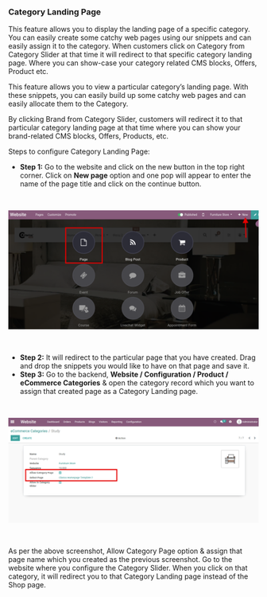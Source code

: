 
### Category Landing Page



This feature allows you to display the landing page of a specific category. You can easily create some catchy web pages using our snippets and can easily assign it to the category. When customers click on Category from Category Slider at that time it will redirect to that specific category landing page. Where you can show-case your category related CMS blocks, Offers, Product etc.


This feature allows you to view a particular category’s landing page. With these snippets, you can easily build up some catchy web pages and can easily allocate them to the Category.


By clicking Brand from Category Slider, customers will redirect it to that particular category landing page at that time where you can show your brand-related CMS blocks, Offers, Products, etc.


Steps to configure Category Landing Page:


* **Step 1:** Go to the website and click on the new button in the top right corner. Click on **New page** option and one pop will appear to enter the name of the page title and click on the continue button.

 


![](./images/40-1.png)


 


* **Step 2:** It will redirect to the particular page that you have created. Drag and drop the snippets you would like to have on that page and save it.
* **Step 3:** Go to the backend, **Website / Configuration / Product / eCommerce Categories** & open the category record which you want to assign that created page as a Category Landing page.

 


![](./images/40-2.png)


 


As per the above screenshot, Allow Category Page option & assign that page name which you created as the previous screenshot. Go to the website where you configure the Category Slider. When you click on that category, it will redirect you to that Category Landing page instead of the Shop page.


